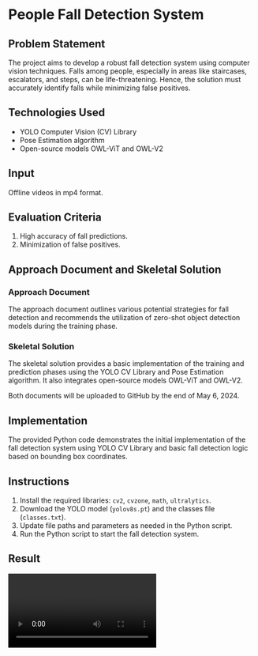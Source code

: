 # People Fall Detection System

## Problem Statement

The project aims to develop a robust fall detection system using computer vision techniques. Falls among people, especially in areas like staircases, escalators, and steps, can be life-threatening. Hence, the solution must accurately identify falls while minimizing false positives.

## Technologies Used

- YOLO Computer Vision (CV) Library
- Pose Estimation algorithm
- Open-source models OWL-ViT and OWL-V2

## Input

Offline videos in mp4 format.

## Evaluation Criteria

1. High accuracy of fall predictions.
2. Minimization of false positives.

## Approach Document and Skeletal Solution

### Approach Document

The approach document outlines various potential strategies for fall detection and recommends the utilization of zero-shot object detection models during the training phase.

### Skeletal Solution

The skeletal solution provides a basic implementation of the training and prediction phases using the YOLO CV Library and Pose Estimation algorithm. It also integrates open-source models OWL-ViT and OWL-V2.

Both documents will be uploaded to GitHub by the end of May 6, 2024.

## Implementation

The provided Python code demonstrates the initial implementation of the fall detection system using YOLO CV Library and basic fall detection logic based on bounding box coordinates.

## Instructions

1. Install the required libraries: `cv2`, `cvzone`, `math`, `ultralytics`.
2. Download the YOLO model (`yolov8s.pt`) and the classes file (`classes.txt`).
3. Update file paths and parameters as needed in the Python script.
4. Run the Python script to start the fall detection system.

## Result

![Alt Text](https://github.com/varshasenthil2003/Yavar/blob/main/result.mp4)
